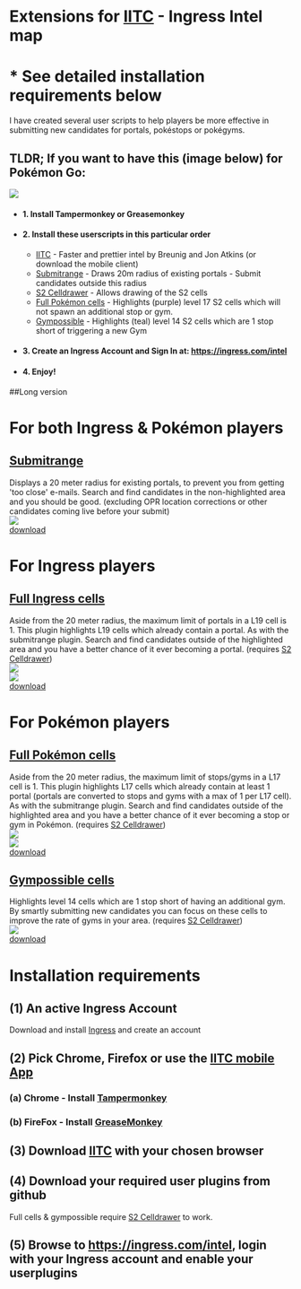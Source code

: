 # Extensions for <a href="https://iitc.me/">IITC</a> - Ingress Intel map

# * See detailed installation requirements below

I have created several user scripts to help players be more effective in submitting new candidates for portals, pokéstops or pokégyms.

## TLDR; If you want to have this (image below) for Pokémon Go:</br>
<img src="https://github.com/Wintervorst/iitc/raw/master/assets/pogopackdefault.png"/><br/>
- #### 1. Install Tampermonkey or Greasemonkey
- #### 2. Install these userscripts in this particular order
  - <a href="https://static.iitc.me/build/release/total-conversion-build.user.js">IITC<a> - Faster and prettier intel by Breunig and Jon Atkins (or download the mobile client)<br/> 
  - <a href="https://github.com/Wintervorst/iitc/raw/master/plugins/submitrange/submitrange.user.js">Submitrange</a> - Draws 20m radius of existing portals - Submit candidates outside this radius<br/>
  - <a href="https://github.com/Wintervorst/iitc/raw/master/plugins/s2celldrawer/s2celldrawer.user.js">S2 Celldrawer</a> - Allows drawing of the S2 cells<br/>
  - <a href="https://github.com/Wintervorst/iitc/raw/master/plugins/occupied17cells/occupied17cells.user.js">Full Pokémon cells</a> - Highlights (purple) level 17 S2 cells which will not spawn an additional stop or gym.<br/>
  - <a href="https://github.com/Wintervorst/iitc/raw/master/plugins/gympossible/gympossible.user.js">Gympossible</a> - Highlights (teal) level 14 S2 cells which are 1 stop short of triggering a new Gym<br/>
- #### 3. Create an Ingress Account and Sign In at: https://ingress.com/intel
- #### 4. Enjoy!

##Long version

# For both Ingress & Pokémon players
## <a href="https://github.com/Wintervorst/iitc/tree/master/plugins/submitrange">Submitrange</a>
Displays a 20 meter radius for existing portals, to prevent you from getting 'too close' e-mails. Search and find candidates in the non-highlighted area and you should be good. (excluding OPR location corrections or other candidates coming live before your submit) <br/>
<img src="https://github.com/Wintervorst/iitc/raw/master/plugins/submitrange/assets/20meterradius.png"/><br/>
<a href="https://github.com/Wintervorst/iitc/raw/master/plugins/submitrange/submitrange.user.js">download</a>

# For Ingress players
## <a href="https://github.com/Wintervorst/iitc/tree/master/plugins/occupied19cells">Full Ingress cells</a>
Aside from the 20 meter radius, the maximum limit of portals in a L19 cell is 1. This plugin highlights L19 cells which already contain a portal. As with the submitrange plugin. Search and find candidates outside of the highlighted area and you have a better chance of it ever becoming a portal. 
(requires <a href="https://github.com/Wintervorst/iitc/raw/master/plugins/s2celldrawer/s2celldrawer.user.js">S2 Celldrawer</a>)<br/>
<img src="https://github.com/Wintervorst/iitc/raw/master/plugins/occupied19cells/assets/occupiedcell.png"/><br/>
<img src="https://github.com/Wintervorst/iitc/raw/master/plugins/occupied19cells/assets/occupiedcellwithsubmitrange.png"/><br/>
<a href="https://github.com/Wintervorst/iitc/raw/master/plugins/occupied19cells/occupied19cells.user.js">download</a>

# For Pokémon players
## <a href="https://github.com/Wintervorst/iitc/tree/master/plugins/occupied17cells">Full Pokémon cells</a>
Aside from the 20 meter radius, the maximum limit of stops/gyms in a L17 cell is 1. This plugin highlights L17 cells which already contain at least 1 portal (portals are converted to stops and gyms with a max of 1 per L17 cell). As with the submitrange plugin. Search and find candidates outside of the highlighted area and you have a better chance of it ever becoming a stop or gym in Pokémon.
(requires <a href="https://github.com/Wintervorst/iitc/raw/master/plugins/s2celldrawer/s2celldrawer.user.js">S2 Celldrawer</a>)<br/>
<img src="https://github.com/Wintervorst/iitc/raw/master/plugins/occupied17cells/assets/occupiedcell1.png"/><br/>
<img src="https://github.com/Wintervorst/iitc/raw/master/plugins/occupied17cells/assets/occupiedcellwithsubmitrange1.png"/><br/>
<a href="https://github.com/Wintervorst/iitc/raw/master/plugins/occupied17cells/occupied17cells.user.js">download</a>

## <a href="https://github.com/Wintervorst/iitc/tree/master/plugins/gympossible">Gympossible cells</a>
Highlights level 14 cells which are 1 stop short of having an additional gym. By smartly submitting new candidates you can focus on these cells to improve the rate of gyms in your area. 
(requires <a href="https://github.com/Wintervorst/iitc/raw/master/plugins/s2celldrawer/s2celldrawer.user.js">S2 Celldrawer</a>)<br/>
<img src="https://github.com/Wintervorst/iitc/raw/master/plugins/gympossible/assets/gymthreshold1.png"/>
<br/>
<a href="https://github.com/Wintervorst/iitc/raw/master/plugins/gympossible/gympossible.user.js">download</a>

# Installation requirements
## (1) An active Ingress Account
Download and install <a href="https://www.ingress.com/">Ingress</a> and create an account

## (2) Pick Chrome, Firefox or use the <a href="https://iitc.me/mobile/">IITC mobile App</a> 
### (a) Chrome - Install <a href="https://chrome.google.com/webstore/detail/tampermonkey/dhdgffkkebhmkfjojejmpbldmpobfkfo">Tampermonkey</a>
### (b) FireFox - Install <a href="https://addons.mozilla.org/nl/firefox/addon/greasemonkey/">GreaseMonkey</a>

## (3) Download <a href="https://iitc.me/desktop/">IITC</a> with your chosen browser

## (4) Download your required user plugins from github
Full cells & gympossible require <a href="https://github.com/Wintervorst/iitc/tree/master/plugins/s2celldrawer">S2 Celldrawer</a> to work.

## (5) Browse to <a href="https://ingress.com/intel">https://ingress.com/intel</a>, login with your Ingress account and enable your userplugins





